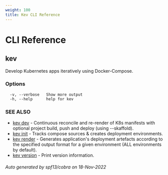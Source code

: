 ```yaml
---
weight: 100
title: Kev CLI Reference
---
```

# CLI Reference

## kev

Develop Kubernetes apps iteratively using Docker-Compose.

### Options

```
  -v, --verbose   Show more output
  -h, --help      help for kev
```

### SEE ALSO

* [kev dev](kev_dev.md)	 - Continuous reconcile and re-render of K8s manifests with optional project build, push and deploy (using --skaffold).
* [kev init](kev_init.md)	 - Tracks compose sources & creates deployment environments.
* [kev render](kev_render.md)	 - Generates application's deployment artefacts according to the specified output format for a given environment (ALL environments by default).
* [kev version](kev_version.md)	 - Print version information.

###### Auto generated by spf13/cobra on 18-Nov-2022
